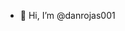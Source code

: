 - 👋 Hi, I’m @danrojas001
<!-- 💞️ I’m looking to collaborate on ... -->

<!---
darojas001/darojas001 is a ✨ special ✨ repository because its `README.md` (this file) appears on your GitHub profile.
You can click the Preview link to take a look at your changes.
--->
